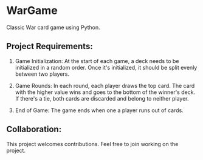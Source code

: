 # WarGame

Classic War card game using Python.

## Project Requirements:

1. Game Initialization: At the start of each game, a deck needs to be initialized in a random order. Once it's initialized, it should be split evenly between two players.

2. Game Rounds: In each round, each player draws the top card. The card with the higher value wins and goes to the bottom of the winner's deck. If there's a tie, both cards are discarded and belong to neither player.

3. End of Game: The game ends when one a player runs out of cards.


## Collaboration:

This project welcomes contributions. Feel free to join working on the project. 